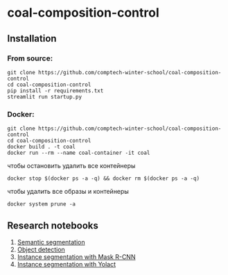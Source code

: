 # coal-composition-control

## Installation
### From source:
```
git clone https://github.com/comptech-winter-school/coal-composition-control
cd coal-composition-control
pip install -r requirements.txt
streamlit run startup.py
```

### Docker:
```
git clone https://github.com/comptech-winter-school/coal-composition-control
cd coal-composition-control
docker build . -t coal
docker run --rm --name coal-container -it coal
```
чтобы остановить удалить все контейнеры
```
docker stop $(docker ps -a -q) && docker rm $(docker ps -a -q)  
```
чтобы удалить все образы и контейнеры
```
docker system prune -a 
```

## Research notebooks

1. [Semantic segmentation](https://colab.research.google.com/drive/1HrIuBNUtr-K0jktEsmTXYDOZdR7B6iNi?usp=sharing)
2. [Object detection](https://colab.research.google.com/drive/1V3NdYkR7gqTTmzoc7LXHQPv0L4twMpGm?usp=sharing)
3. [Instance segmentation with Mask R-CNN](https://colab.research.google.com/drive/1-epExQsCQUvenJD_c4E4Ji-ZeDteg_z6?usp=sharing#scrollTo=T2ZmpAt29XzK)
4. [Instance segmentation with Yolact](https://colab.research.google.com/drive/1UM3GE05vaBJJIx657Y9X2RDoQgLaAjv6?usp=sharing)